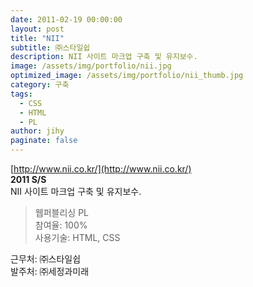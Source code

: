 ```yaml
---
date: 2011-02-19 00:00:00
layout: post
title: "NII"
subtitle: ㈜스타일쉽
description: NII 사이트 마크업 구축 및 유지보수.
image: /assets/img/portfolio/nii.jpg
optimized_image: /assets/img/portfolio/nii_thumb.jpg
category: 구축
tags:
  - CSS
  - HTML
  - PL
author: jihy
paginate: false
---
```


[http://www.nii.co.kr/](http://www.nii.co.kr/)<br>
**2011 S/S** <br>
NII 사이트 마크업 구축 및 유지보수.

> 웹퍼블리싱 PL <br>
참여율: 100% <br>
사용기술: HTML, CSS

근무처: ㈜스타일쉽 <br>
발주처: ㈜세정과미래